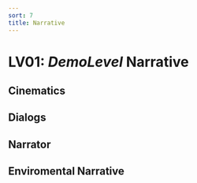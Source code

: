 ```yaml
---
sort: 7
title: Narrative
---
```


# LV01: *DemoLevel* Narrative

## Cinematics

## Dialogs

## Narrator

## Enviromental Narrative
